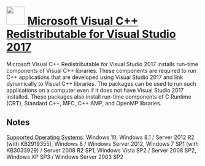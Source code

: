 # <img src="https://cdn.jsdelivr.net/gh/chocolatey/chocolatey-coreteampackages@d8a28da83b3b9bf058e1fbbeed5ce74329b73245/icons/vcredist2017.png" width="48" height="48"/> [Microsoft Visual C++ Redistributable for Visual Studio 2017](https://chocolatey.org/packages/vcredist2017)

Microsoft Visual C++ Redistributable for Visual Studio 2017 installs run-time components of Visual C++ libraries. These components are required to run C++ applications that are developed using Visual Studio 2017 and link dynamically to Visual C++ libraries. The packages can be used to run such applications on a computer even if it does not have Visual Studio 2017 installed. These packages also install run-time components of C Runtime (CRT), Standard C++, MFC, C++ AMP, and OpenMP libraries.

## Notes

[Supported Operating Systems](https://www.visualstudio.com/en-us/productinfo/vs2017-system-requirements-vs): Windows 10, Windows 8.1 / Server 2012 R2 (with KB2919355), Windows 8 / Windows Server 2012, Windows 7 SP1 (with KB3033929) / Server 2008 R2 SP1, Windows Vista SP2 / Server 2008 SP2, Windows XP SP3 / Windows Server 2003 SP2
